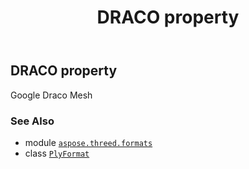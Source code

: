 ﻿---
title: DRACO property
second_title: Aspose.3D for Python via .NET API References
description: 
type: docs
weight: 150
url: /aspose.threed.formats/plyformat/draco/
is_root: false
---

## DRACO property


Google Draco Mesh

### See Also
* module [`aspose.threed.formats`](../../)
* class [`PlyFormat`](/3d/python-net/aspose.threed.formats/plyformat)
